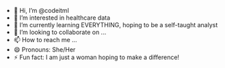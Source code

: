 - 👋 Hi, I’m @codeitml
- 👀 I’m interested in healthcare data
- 🌱 I’m currently learning EVERYTHING, hoping to be a self-taught analyst
- 💞️ I’m looking to collaborate on ...
- 📫 How to reach me ...
- 😄 Pronouns: She/Her
- ⚡ Fun fact: I am just a woman hoping to make a difference!

<!---
codeitml/codeitml is a ✨ special ✨ repository because its `README.md` (this file) appears on your GitHub profile.
You can click the Preview link to take a look at your changes.
--->
